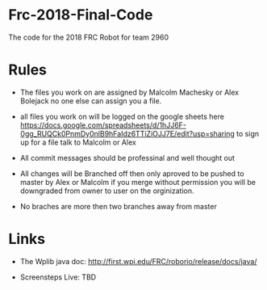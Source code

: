 # Frc-2018-Final-Code
The code for the 2018 FRC Robot for team 2960

# Rules
- The files you work on are assigned by Malcolm Machesky or Alex Bolejack no one else can assign you a file. 

- all files you work on will be logged on the google sheets here https://docs.google.com/spreadsheets/d/1hJJ6F-0gg_RUQCk0PnmDy0nlB9hFaIdz6TTiZiOJJ7E/edit?usp=sharing to sign up for a file talk to Malcolm or Alex 

- All commit messages should be professinal and well thought out 

- All changes will be Branched off then only aproved to be pushed to master by Alex or Malcolm if you merge without permission you will be downgraded from owner to user on the orginization.

- No braches are more then two branches away from master

# Links

- The Wplib java doc: http://first.wpi.edu/FRC/roborio/release/docs/java/

- Screensteps Live: TBD

